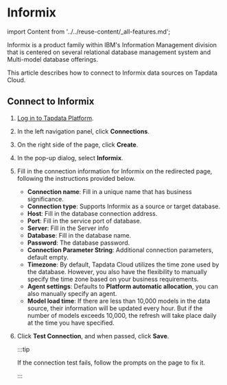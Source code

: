 # Informix

import Content from '../../reuse-content/_all-features.md';

<Content />

Informix is a product family within IBM's Information Management division that is centered on several relational database management system and Multi-model database offerings.

This article describes how to connect to Informix data sources on Tapdata Cloud.

## Connect to Informix

1. [Log in to Tapdata Platform](../../user-guide/log-in.md).

2. In the left navigation panel, click **Connections**.

3. On the right side of the page, click **Create**.

4. In the pop-up dialog, select **Informix**.

5. Fill in the connection information for Informix on the redirected page, following the instructions provided below.

    * **Connection name**: Fill in a unique name that has business significance.
    * **Connection type**: Supports Informix as a source or target database.
    * **Host**: Fill in the database connection address.
    * **Port**: Fill in the service port of database.
    * **Server**: Fill in the Server info
    * **Database**: Fill in the database name.
    * **Password**: The database password.
    * **Connection Parameter String**: Additional connection parameters, default empty.
    * **Timezone**: By default, Tapdata Cloud utilizes the time zone used by the database. However, you also have the flexibility to manually specify the time zone based on your business requirements.
    * **Agent settings**: Defaults to **Platform automatic allocation**, you can also manually specify an agent.
    * **Model load time**: If there are less than 10,000 models in the data source, their information will be updated every hour. But if the number of models exceeds 10,000, the refresh will take place daily at the time you have specified.

6. Click **Test Connection**, and when passed, click **Save**.

   :::tip

   If the connection test fails, follow the prompts on the page to fix it.

   :::
